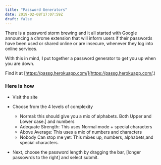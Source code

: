 ```yaml
---
title: "Password Generators"
date: 2019-02-08T17:07:59Z
draft: false
---
```


There is a password storm brewing and it all started with Google announcing a chrome extension that will inform users if their passwords have been used or shared online or are insecure, whenever they log into online services.

With this in mind, I put together a password generator to get you up when you are down.

Find it at [https://passg.herokuapp.com/](https://passg.herokuapp.com/.)

### Here is how

- Visit the site

- Choose from the 4 levels of complexity
  - Normal: this should give you a mix of alphabets. Both Upper and Lower case.] and numbers
  - Adequate Strength: This uses Normal mode + special characters
  - Above Average: This uses a mix of numbers and characters
  - Nobody Can stop me yet: This mixes up, numbers, alphabets,and special characters.
- Next, choose the password length by dragging the bar, [longer passowrds to the right] and select submit.

